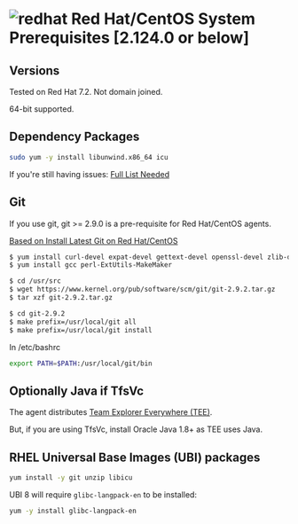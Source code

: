 

# ![redhat](../res/redhat_med.png) Red Hat/CentOS System Prerequisites [2.124.0 or below]

## Versions

Tested on Red Hat 7.2.  Not domain joined.

64-bit supported.

## Dependency Packages

```bash
sudo yum -y install libunwind.x86_64 icu
```
If you're still having issues:
[Full List Needed](https://github.com/dotnet/core/blob/master/Documentation/prereqs.md)

## Git

If you use git, git >= 2.9.0 is a pre-requisite for Red Hat/CentOS agents.

[Based on Install Latest Git on Red Hat/CentOS](http://tecadmin.net/install-git-2-x-on-centos-rhel-and-fedora/#)

```bash
$ yum install curl-devel expat-devel gettext-devel openssl-devel zlib-devel
$ yum install gcc perl-ExtUtils-MakeMaker

$ cd /usr/src
$ wget https://www.kernel.org/pub/software/scm/git/git-2.9.2.tar.gz
$ tar xzf git-2.9.2.tar.gz

$ cd git-2.9.2
$ make prefix=/usr/local/git all
$ make prefix=/usr/local/git install
```

In /etc/bashrc
```bash
export PATH=$PATH:/usr/local/git/bin
```

## Optionally Java if TfsVc

The agent distributes [Team Explorer Everywhere (TEE)](https://www.visualstudio.com/products/team-explorer-everywhere-vs.aspx).

But, if you are using TfsVc, install Oracle Java 1.8+ as TEE uses Java.

## RHEL Universal Base Images (UBI) packages

```bash
yum install -y git unzip libicu
```

UBI 8 will require `glibc-langpack-en` to be installed:
```bash
yum -y install glibc-langpack-en
```

